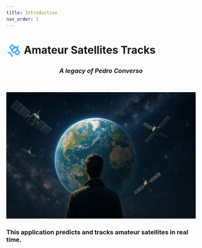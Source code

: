 ```yaml
---
title: Introduction
nav_order: 1
---
```


# <img style="vertical-align: middle;height:40px; width:40px;" src="https://raw.githubusercontent.com/bxyteam/satellite-test/refs/heads/main/docs/images/satellite.png"> Amateur Satellites Tracks

<h3 align="center" style="font-weight:bold; font-style:italic;">A legacy of Pedro Converso</h3>
<br>
<p align="center">
<img  alt="legacy" src="https://raw.githubusercontent.com/bxyteam/satellite-test/refs/heads/main/docs/images/legacy.jpg">
</p>

### This application predicts and tracks amateur satellites in real time.


